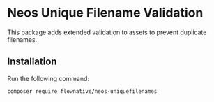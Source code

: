 # Neos Unique Filename Validation

This package adds extended validation to assets to prevent duplicate filenames.

## Installation

Run the following command:

`composer require flownative/neos-uniquefilenames`
